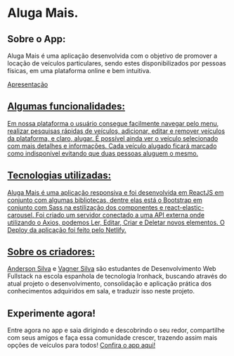 <h1>
  Aluga Mais.
</h1>
<h2>
  Sobre o App:
</h2>
<p>Aluga Mais é uma aplicação desenvolvida com o objetivo de promover a locação de veículos particulares, sendo estes disponibilizados por pessoas físicas, em uma plataforma online e bem intuitiva.</p>
<p><a href="https://docs.google.com/presentation/d/1J8uzGyFWQ3F44wAudUhoYvZXxBlRLVQXey8ytV0nfl8/edit?usp=sharing">Apresentação</p>
<h2>
  Algumas funcionalidades:
</h2>
<p>Em nossa plataforma o usuário consegue facilmente navegar pelo menu, realizar pesquisas rápidas de veículos, adicionar, editar e remover veículos da plataforma, e claro, alugar. É possível ainda ver o veículo selecionado com mais detalhes e informações. Cada veículo alugado ficará marcado como indisponível evitando que duas pessoas aluguem o mesmo.</p>
<h2>
  Tecnologias utilizadas:
</h2>
<p>Aluga Mais é uma aplicação responsiva e foi desenvolvida em ReactJS em conjunto com algumas bibliotecas, dentre elas está o Bootstrap em conjunto com Sass na estilização dos componentes e react-elastic-carousel. Foi criado um servidor conectado a uma API externa onde utilizando o Axios, podemos Ler, Editar, Criar e Deletar novos elementos. O Deploy da aplicação foi feito pelo Netlify.</p>
<h2>
  Sobre os criadores:
</h2>
<p><a href="https://github.com/AndySS-Maker">Anderson Silva</a> e <a href="https://github.com/vagnerassilva">Vagner Silva</a> são estudantes de Desenvolvimento Web Fullstack na escola espanhola de tecnologia Ironhack, buscando através do atual projeto o desenvolvimento, consolidação e aplicação prática dos conhecimentos adquiridos em sala, e traduzir isso neste projeto.</p>
<h2>
  Experimente agora!
</h2>
<p>
  Entre agora no app e saia dirigindo e descobrindo o seu redor, compartilhe com seus amigos e faça essa comunidade crescer, trazendo assim mais opções de veículos para todos!
  <a href="https://alugamais.netlify.app/">Confira o app aqui!</a>
